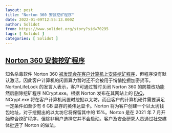 ```yaml
---
layout: post
title: "Norton 360 安装挖矿程序"
date: 2022-01-09T12:55:13.000Z
author: Solidot
from: https://www.solidot.org/story?sid=70295
tags: [ Solidot ]
categories: [ Solidot ]
---
```

<!--1641732913000-->
[Norton 360 安装挖矿程序](https://www.solidot.org/story?sid=70295)
------

<div>
知名杀毒软件 Norton 360 <a href="https://krebsonsecurity.com/2022/01/norton-360-now-comes-with-a-cryptominer/" target="_blank">被发现会在客户计算机上安装挖矿程序</a>，但程序没有默认激活，因此客户计算机的闲置算力暂时还不会被用于悄悄挖掘加密货币。NortonLifeLock 的发言人表示，客户可通过暂时关闭 Norton 360 的防篡改功能然后删除挖矿程序 NCrypt.exe。根据 Norton 发布在其网站上的 <a href="https://community.norton.com/en/forums/faq-norton-crypto">FAQ</a>，NCrypt.exe 将在客户计算机闲置时挖掘以太坊，而且客户的计算机硬件需要满足一定条件如至少有 6 GB 显存的英伟达显卡。Norton 将为客户创建一个以太坊钱包地址，对于挖掘出的以太坊它将保留其中的 15%。Norton 是在 2021 年 7 月开始整合挖矿程序，但除非用户选择它并不会启动。客户及安全研究人员通过社交媒体<a href="https://news.slashdot.org/story/22/01/08/1737218/norton-360-criticized-for-installing-a-cryptominer">批评</a>了 Norton 的做法。<br>
</div>
